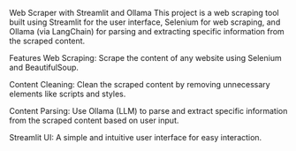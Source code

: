 Web Scraper with Streamlit and Ollama
This project is a web scraping tool built using Streamlit for the user interface, Selenium for web scraping, and Ollama (via LangChain) for parsing and extracting specific information from the scraped content.

Features
Web Scraping: Scrape the content of any website using Selenium and BeautifulSoup.

Content Cleaning: Clean the scraped content by removing unnecessary elements like scripts and styles.

Content Parsing: Use Ollama (LLM) to parse and extract specific information from the scraped content based on user input.

Streamlit UI: A simple and intuitive user interface for easy interaction.
